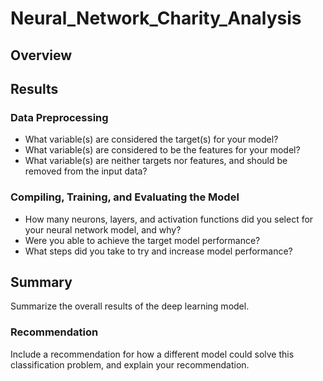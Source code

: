 # Neural_Network_Charity_Analysis

<h2> Overview </h2>

<h2> Results </h2>

 <h3> Data Preprocessing </h3>
 
 - What variable(s) are considered the target(s) for your model?
 - What variable(s) are considered to be the features for your model?
 - What variable(s) are neither targets nor features, and should be removed from the input data?
 
 
 <h3> Compiling, Training, and Evaluating the Model</h3>
 
 - How many neurons, layers, and activation functions did you select for your neural network model, and why?
 - Were you able to achieve the target model performance?
 - What steps did you take to try and increase model performance?


<h2> Summary </h2>

Summarize the overall results of the deep learning model. 

<h3> Recommendation </h3>
Include a recommendation for how a different model could solve this classification problem, and explain your recommendation.
